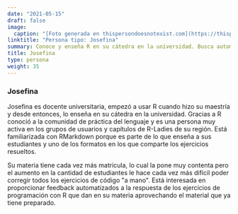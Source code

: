 ```yaml
---
date: "2021-05-15"
draft: false
image:
  caption: "[Foto generada en thispersondoesnotexist.com](https://thispersondoesnotexist.com/)"
linktitle: "Persona tipo: Josefina"
summary: Conoce y enseña R en su cátedra en la universidad. Busca automatizar la respuesta de los ejercicios.
title: Josefina
type: persona
weight: 35
---
```


### Josefina

Josefina es docente universitaria, empezó a usar R cuando hizo su maestría y desde entonces, lo enseña en su cátedra en la universidad. Gracias a R conoció a la comunidad de práctica del lenguaje y es una persona muy activa en los grupos de usuarios y capítulos de R-Ladies de su región.  Está familiarizada con RMarkdown porque es parte de lo que enseña a sus estudiantes y uno de los formatos en los que comparte los ejercicios resueltos.

Su materia tiene cada vez más matricula, lo cual la pone muy contenta pero el aumento en la cantidad de estudiantes le hace cada vez más difícil poder corregir todos los ejercicios de código "a mano".  Está interesada en proporcionar feedback automatizados a la respuesta de los ejercicios de programación con R que dan en su materia aprovechando el material que ya tiene preparado.

